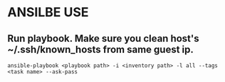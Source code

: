 # ANSILBE USE
## Run playbook. Make sure you clean host's ~/.ssh/known_hosts from same guest ip.
    ansible-playbook <playbook path> -i <inventory path> -l all --tags <task name> --ask-pass